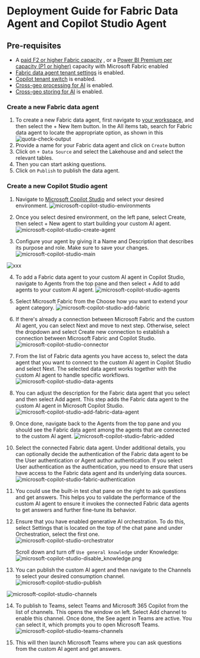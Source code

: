 # Deployment Guide for Fabric Data Agent and Copilot Studio Agent

## **Pre-requisites**
- A [paid F2 or higher Fabric capacity](https://learn.microsoft.com/en-us/fabric/enterprise/fabric-features#features-parity-list)  , or a [Power BI Premium per capacity (P1 or higher)](https://learn.microsoft.com/en-us/fabric/enterprise/licenses#workspace) capacity with Microsoft Fabric enabled
- [Fabric data agent tenant settings](https://learn.microsoft.com/en-us/fabric/data-science/data-agent-tenant-settings) is enabled.
- [Copilot tenant switch](https://learn.microsoft.com/en-us/fabric/data-science/data-agent-tenant-settings) is enabled.
- [Cross-geo processing for AI](https://learn.microsoft.com/en-us/fabric/data-science/data-agent-tenant-settings) is enabled.
- [Cross-geo storing for AI](https://learn.microsoft.com/en-us/fabric/data-science/data-agent-tenant-settings) is enabled.


### **Create a new Fabric data agent**
1. To create a new Fabric data agent, first navigate to [your workspace](https://app.fabric.microsoft.com/), and then select the + New Item button. In the All items tab, search for Fabric data agent to locate the appropriate option, as shown in this
![quota-check-output](Images/cps/create-data-agent.png)
2. Provide a name for your Fabric data agent and click on `Create` button
3. Click on `+ Data Source` and select the Lakehouse and and select the relevant tables.
4. Then you can start asking questions. 
5. Click on `Publish` to publish the data agent.


### **Create a new Copilot Studio agent**
1. Navigate to [Microsoft Copilot Studio](https://copilotstudio.microsoft.com/) and select your desired environment.
![microsoft-copilot-studio-environments](Images/cps/microsoft-copilot-studio-environments.png)


2. Once you select desired environment, on the left pane, select Create, then select + New agent to start building your custom AI agent.
![microsoft-copilot-studio-create-agent](Images/cps/microsoft-copilot-studio-create-agent.png)

3. Configure your agent by giving it a Name and Description that describes its purpose and role. Make sure to save your changes.
![microsoft-copilot-studio-main](Images/cps/microsoft-copilot-studio-main.png)

![xxx](Images/cps/xxx.png)

4. To add a Fabric data agent to your custom AI agent in Copilot Studio, navigate to Agents from the top pane and then select + Add to add agents to your custom AI agent.
![microsoft-copilot-studio-agents](Images/cps/microsoft-copilot-studio-agents.png)

5. Select Microsoft Fabric from the Choose how you want to extend your agent category.
![microsoft-copilot-studio-add-fabric](Images/cps/microsoft-copilot-studio-add-fabric.png)

6. If there's already a connection between Microsoft Fabric and the custom AI agent, you can select Next and move to next step. Otherwise, select the dropdown and select Create new connection to establish a connection between Microsoft Fabric and Copilot Studio.
![microsoft-copilot-studio-connector](Images/cps/microsoft-copilot-studio-connector.png)

7. From the list of Fabric data agents you have access to, select the data agent that you want to connect to the custom AI agent in Copilot Studio and select Next. The selected data agent works together with the custom AI agent to handle specific workflows.
![microsoft-copilot-studio-data-agents](Images/cps/microsoft-copilot-studio-data-agents.png)

8. You can adjust the description for the Fabric data agent that you select and then select Add agent. This step adds the Fabric data agent to the custom AI agent in Microsoft Copilot Studio.
![microsoft-copilot-studio-add-fabric-data-agent](Images/cps/microsoft-copilot-studio-add-fabric-data-agent.png)

9. Once done, navigate back to the Agents from the top pane and you should see the Fabric data agent among the agents that are connected to the custom AI agent.
![microsoft-copilot-studio-fabric-added](Images/cps/microsoft-copilot-studio-fabric-added.png)

10. Select the connected Fabric data agent. Under additional details, you can optionally decide the authentication of the Fabric data agent to be the User authentication or Agent author authentication. If you select User authentication as the authentication, you need to ensure that users have access to the Fabric data agent and its underlying data sources.
![microsoft-copilot-studio-fabric-authentication](Images/cps/microsoft-copilot-studio-fabric-authentication.png)

11. You could use the built-in test chat pane on the right to ask questions and get answers. This helps you to validate the performance of the custom AI agent to ensure it invokes the connected Fabric data agents to get answers and further fine-tune its behavior.

12. Ensure that you have enabled generative AI orchestration. To do this, select Settings that is located on the top of the chat pane and under Orchestration, select the first one.
![microsoft-copilot-studio-orchestrator](Images/cps/microsoft-copilot-studio-orchestrator.png)

    Scroll down and turn off `Use general knowledge` under Knowledge:
![microsoft-copilot-studio-disable_knowledge.png](Images/cps/microsoft-copilot-studio-disable_knowledge.png)


13. You can publish the custom AI agent and then navigate to the Channels to select your desired consumption channel.
![microsoft-copilot-studio-publish](Images/cps/microsoft-copilot-studio-publish.png)

![microsoft-copilot-studio-channels](Images/cps/microsoft-copilot-studio-channels.png)

14. To publish to Teams, select Teams and Microsoft 365 Copilot from the list of channels. This opens the window on left. Select Add channel to enable this channel. Once done, the See agent in Teams are active. You can select it, which prompts you to open Microsoft Teams.
![microsoft-copilot-studio-teams-channels](Images/cps/microsoft-copilot-studio-teams-channels.png)

15. This will then launch Microsoft Teams where you can ask questions from the custom AI agent and get answers.


